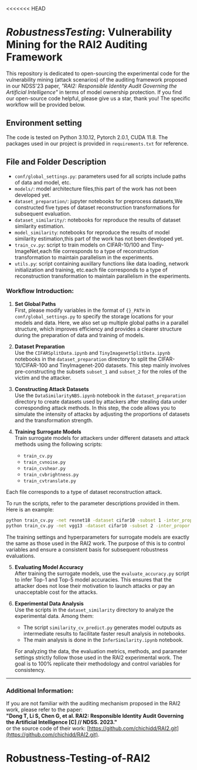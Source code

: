 <<<<<<< HEAD
# $Robustness Testing:$ Vulnerability Mining for the RAI2 Auditing Framework

This repository is dedicated to open-sourcing the experimental code for the vulnerability mining (attack scenarios) 
of the auditing framework proposed in our NDSS'23 paper, *"RAI2: Responsible Identity Audit Governing the Artificial 
Intelligence"* in terms of model ownership protection. If you find our open-source code helpful, please give us a star, thank you! The specific workflow will be provided below.



## Environment setting

The code is tested on Python 3.10.12, Pytorch 2.0.1, CUDA 11.8.
The packages used in our project is provided in ```requirements.txt``` for reference.


## File and Folder Description

- `conf/global_settings.py`: parameters used for all scripts include paths of data and model, etc.
- `models/`: model architecture files,this part of the work has not been developed yet.
- `dataset_preparation/`: jupyter notebooks for preprocess datasets,We constructed five types of dataset reconstruction transformations for subsequent evaluation.
- `dataset_similarity/`: notebooks for reproduce the results of dataset similarity estimation.
- `model_similarity`: notebooks for reproduce the results of model similarity estimation,this part of the work has not been developed yet.
- `train_cv.py`: script to train models on CIFAR-10/100 and Tiny-ImageNet,each file corresponds to a type of reconstruction transformation to maintain parallelism in the experiments.
- `utils.py`: script containing auxillary functions like data loading, network initialization and training, etc.each file corresponds to a type of reconstruction transformation to maintain parallelism in the experiments.

### Workflow Introduction:

1. **Set Global Paths**  
   First, please modify variables in the format of `{}_PATH` in `conf/global_settings.py` to specify the storage locations for your models and data. Here, we also set up multiple global paths in a parallel structure, which improves efficiency and provides a clearer structure during the preparation of data and training of models.

2. **Dataset Preparation**  
   Use the `CIFARSplitData.ipynb` and `TinyImagenetSplitData.ipynb` notebooks in the `dataset_preparation` directory to split the CIFAR-10/CIFAR-100 and TinyImagenet-200 datasets. This step mainly involves pre-constructing the subsets `subset_1` and `subset_2` for the roles of the victim and the attacker.

3. **Constructing Attack Datasets**  
   Use the `DataSimilarityNBS.ipynb` notebook in the `dataset_preparation` directory to create datasets used by attackers after stealing data under corresponding attack methods. In this step, the code allows you to simulate the intensity of attacks by adjusting the proportions of datasets and the transformation strength.

4. **Training Surrogate Models**  
   Train surrogate models for attackers under different datasets and attack methods using the following scripts:
   - `train_cv.py` 
   - `train_cvnoise.py`
   - `train_cvshear.py`
   - `train_cvbrightness.py`
   - `train_cvtranslate.py`

Each file corresponds to a type of dataset reconstruction attack.

   To run the scripts, refer to the parameter descriptions provided in them. Here is an example:
   ```bash
   python train_cv.py -net resnet18 -dataset cifar10 -subset 1 -inter_propor 0.0 -copy_id 0 -gpu_id 0   victim
   python train_cv.py -net vgg13 -dataset cifar10 -subset 2 -inter_propor 0.0 -copy_id 0 -gpu_id 0     attacker
   ```

   The training settings and hyperparameters for surrogate models are exactly the same as those used in the RAI2 work. The purpose of this is to control variables and ensure a consistent basis for subsequent robustness evaluations.

5. **Evaluating Model Accuracy**  
   After training the surrogate models, use the `evaluate_accuracy.py` script to infer Top-1 and Top-5 model accuracies. This ensures that the attacker does not lose their motivation to launch attacks or pay an unacceptable cost for the attacks.

6. **Experimental Data Analysis**  
   Use the scripts in the `dataset_similarity` directory to analyze the experimental data. Among them:
   - The script `similarity_cv_predict.py` generates model outputs as intermediate results to facilitate faster result analysis in notebooks.
   - The main analysis is done in the `InferSimilarity.ipynb` notebook.

   For analyzing the data, the evaluation metrics, methods, and parameter settings strictly follow those used in the RAI2 experimental work. The goal is to 100% replicate their methodology and control variables for consistency.

---

### Additional Information:

If you are not familiar with the auditing mechanism proposed in the RAI2 work, please refer to the paper:  
**"Dong T, Li S, Chen G, et al. RAI2: Responsible Identity Audit Governing the Artificial Intelligence [C] // NDSS. 2023."**  
or the source code of their work: [https://github.com/chichidd/RAI2.git](https://github.com/chichidd/RAI2.git).
# Robustness-Testing-of-RAI2
>>>>>>> 
